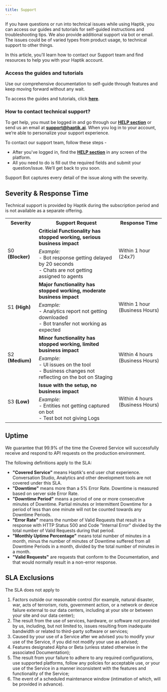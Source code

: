 ```yaml
---
title: Support
---
```


If you have questions or run into technical issues while using Haptik, you can access our guides and tutorials for self-guided instructions and troubleshooting tips. We also provide additional support via bot or email. The issues could be of varied types from product usage, to technical support to other things.

In this article, you'll learn how to contact our Support team and find resources to help you with your Haptik account.

### Access the guides and tutorials

Use our comprehensive documentation to self-guide through features and keep moving forward without any wait.

To access the guides and tutorials, click [**here**](https://docs.haptik.ai/).

### How to contact technical support?

To get help, you must be logged in and go through our [**HELP section**](https://docs.haptik.ai/other/supportbot) or send us an email at **support@haptik.ai**. When you log in to your account, we’re able to personalize your support experience.

To contact our support team, follow these steps -

- After you've logged in, find the [**HELP section**](https://docs.haptik.ai/other/supportbot) in any screen of the platform.
- All you need to do is fill out the required fields and submit your question/issue. We’ll get back to you soon.

Support Bot captures every detail of the issue along with the severity.

## Severity & Response Time

Technical support is provided by Haptik during the subscription period and is not available as a separate offering.

<table>
  <th>Severity</th>
  <th>Support Request</th>
  <th>Response Time</th>
  
  <tr>
  <td rowspan="2">S0 <b>(Blocker)</b></td>
  <td><b>Criticial Functionality has stopped working, serious business impact</b></td>
  <td rowspan="2">Within 1 hour (24x7)</td>
  </tr>
  
  <tr>
  <td><i>Example:</i> <br> - Bot response getting delayed by 20 seconds <br> - Chats are not getting assigned to agents</td>
  </tr>
  
  <tr>
  <td rowspan="2">S1 <b>(High)</b></td>
  <td><b>Major functionality has stopped working, moderate business impact</b></td>
  <td rowspan="2">Within 1 hour (Business Hours)</td>
  </tr>
  
  <tr>
  <td><i>Example:</i> <br> - Analytics report not getting downloaded <br> - Bot transfer not working as expected </td>
  </tr>
  
  <tr>
  <td rowspan="2">S2 <b>(Medium)</b></td>
  <td><b>Minor functionality has stopped working, limited business impact</b></td>
  <td rowspan="2">Within 4 hours (Business Hours)</td>
  </tr>
  
  <tr>
  <td><i>Example:</i> <br> - UI issues on the tool <br> - Business changes not reflecting on the bot on Staging </td>
  </tr>
  
  <tr>
  <td rowspan="2">S3 <b>(Low)</b></td>
  <td><b>Issue with the setup, no business impact</b></td>
  <td rowspan="2">Within 4 hours (Business Hours)</td>
  </tr>
  
  <tr>
  <td><i>Example:</i> <br> - Entities not getting captured on bot <br> - Test bot not giving Logs </td>
  </tr>
  
 </table>
 
## Uptime

We guarantee that 99.9% of the time the Covered Service will successfully receive and respond to API requests on the production environment.

The following definitions apply to the SLA:

- **"Covered Service"** means Haptik's end user chat experience. Conversation Studio, Analytics and other development tools are not covered under this SLA.
- **"Downtime"** means more than a 5% Error Rate. Downtime is measured based on server side Error Rate.
- **"Downtime Period"** means a period of one or more consecutive minutes of Downtime. Partial minutes or Intermittent Downtime for a period of less than one minute will not be counted towards any Downtime Periods.
- **"Error Rate"** means the number of Valid Requests that result in a response with HTTP Status 500 and Code "Internal Error" divided by the total number of Valid Requests during that period.
- **"Monthly Uptime Percentage"** means total number of minutes in a month, minus the number of minutes of Downtime suffered from all Downtime Periods in a month, divided by the total number of minutes in a month.
- **"Valid Requests"** are requests that conform to the Documentation, and that would normally result in a non-error response.

## SLA Exclusions

The SLA does not apply to

1. Factors outside our reasonable control (for example, natural disaster, war, acts of terrorism, riots, government action, or a network or device failure external to our data centers, including at your site or between your site and our data center);
2. The result from the use of services, hardware, or software not provided by us, including, but not limited to, issues resulting from inadequate bandwidth or related to third-party software or services;
3. Caused by your use of a Service after we advised you to modify your use of the Service, if you did not modify your use as advised;
4. Features designated Alpha or Beta (unless stated otherwise in the associated Documentation);
5. The result from your failure to adhere to any required configurations, use supported platforms, follow any policies for acceptable use, or your use of the Service in a manner inconsistent with the features and functionality of the Service;
6. The event of a scheduled maintenance window (intimation of which, will be provided in advance).

